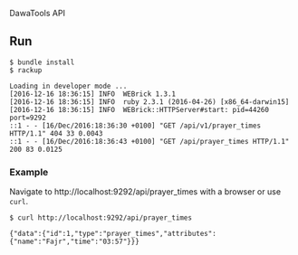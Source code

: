 DawaTools API

Run
---

```
$ bundle install
$ rackup

Loading in developer mode ...
[2016-12-16 18:36:15] INFO  WEBrick 1.3.1
[2016-12-16 18:36:15] INFO  ruby 2.3.1 (2016-04-26) [x86_64-darwin15]
[2016-12-16 18:36:15] INFO  WEBrick::HTTPServer#start: pid=44260 port=9292
::1 - - [16/Dec/2016:18:36:30 +0100] "GET /api/v1/prayer_times HTTP/1.1" 404 33 0.0043
::1 - - [16/Dec/2016:18:36:43 +0100] "GET /api/prayer_times HTTP/1.1" 200 83 0.0125
```

### Example

Navigate to http://localhost:9292/api/prayer_times with a browser or use `curl`.

```
$ curl http://localhost:9292/api/prayer_times

{"data":{"id":1,"type":"prayer_times","attributes":{"name":"Fajr","time":"03:57"}}}

```
